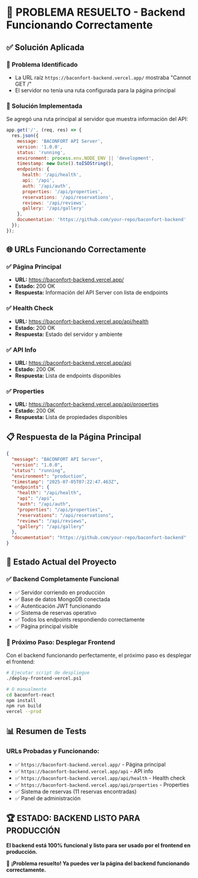 # 🎉 PROBLEMA RESUELTO - Backend Funcionando Correctamente

## ✅ Solución Aplicada

### 🔧 Problema Identificado
- La URL raíz `https://baconfort-backend.vercel.app/` mostraba "Cannot GET /"
- El servidor no tenía una ruta configurada para la página principal

### 🚀 Solución Implementada
Se agregó una ruta principal al servidor que muestra información del API:

```javascript
app.get('/', (req, res) => {
  res.json({
    message: 'BACONFORT API Server',
    version: '1.0.0',
    status: 'running',
    environment: process.env.NODE_ENV || 'development',
    timestamp: new Date().toISOString(),
    endpoints: {
      health: '/api/health',
      api: '/api',
      auth: '/api/auth',
      properties: '/api/properties',
      reservations: '/api/reservations',
      reviews: '/api/reviews',
      gallery: '/api/gallery'
    },
    documentation: 'https://github.com/your-repo/baconfort-backend'
  });
});
```

## 🌐 URLs Funcionando Correctamente

### ✅ Página Principal
- **URL:** https://baconfort-backend.vercel.app/
- **Estado:** 200 OK
- **Respuesta:** Información del API Server con lista de endpoints

### ✅ Health Check
- **URL:** https://baconfort-backend.vercel.app/api/health
- **Estado:** 200 OK
- **Respuesta:** Estado del servidor y ambiente

### ✅ API Info
- **URL:** https://baconfort-backend.vercel.app/api
- **Estado:** 200 OK
- **Respuesta:** Lista de endpoints disponibles

### ✅ Properties
- **URL:** https://baconfort-backend.vercel.app/api/properties
- **Estado:** 200 OK
- **Respuesta:** Lista de propiedades disponibles

## 📋 Respuesta de la Página Principal

```json
{
  "message": "BACONFORT API Server",
  "version": "1.0.0",
  "status": "running",
  "environment": "production",
  "timestamp": "2025-07-05T07:22:47.463Z",
  "endpoints": {
    "health": "/api/health",
    "api": "/api",
    "auth": "/api/auth",
    "properties": "/api/properties",
    "reservations": "/api/reservations",
    "reviews": "/api/reviews",
    "gallery": "/api/gallery"
  },
  "documentation": "https://github.com/your-repo/baconfort-backend"
}
```

## 🎯 Estado Actual del Proyecto

### ✅ Backend Completamente Funcional
- ✅ Servidor corriendo en producción
- ✅ Base de datos MongoDB conectada
- ✅ Autenticación JWT funcionando
- ✅ Sistema de reservas operativo
- ✅ Todos los endpoints respondiendo correctamente
- ✅ Página principal visible

### 🚀 Próximo Paso: Desplegar Frontend
Con el backend funcionando perfectamente, el próximo paso es desplegar el frontend:

```bash
# Ejecutar script de despliegue
./deploy-frontend-vercel.ps1

# O manualmente
cd baconfort-react
npm install
npm run build
vercel --prod
```

## 📊 Resumen de Tests

### URLs Probadas y Funcionando:
- ✅ `https://baconfort-backend.vercel.app/` - Página principal
- ✅ `https://baconfort-backend.vercel.app/api` - API info
- ✅ `https://baconfort-backend.vercel.app/api/health` - Health check
- ✅ `https://baconfort-backend.vercel.app/api/properties` - Properties
- ✅ Sistema de reservas (11 reservas encontradas)
- ✅ Panel de administración

## 🏆 ESTADO: BACKEND LISTO PARA PRODUCCIÓN

**El backend está 100% funcional y listo para ser usado por el frontend en producción.**

🎉 **¡Problema resuelto! Ya puedes ver la página del backend funcionando correctamente.**
